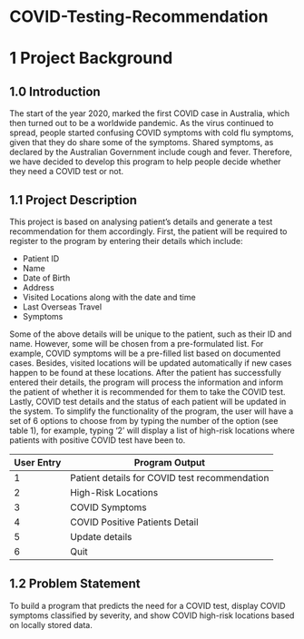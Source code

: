 # COVID-Testing-Recommendation
# 1 Project Background #
## 1.0 Introduction ##
The start of the year 2020, marked the first COVID case in Australia, which then turned out to be a worldwide pandemic. As the virus continued to spread, people started confusing COVID symptoms with cold flu symptoms, given that they do share some of the symptoms. Shared symptoms, as declared by the Australian Government include cough and fever. Therefore, we have decided to develop this program to help people decide whether they need a COVID test or not.
## 1.1 Project Description ##
This project is based on analysing patient’s details and generate a test recommendation for them accordingly. First, the patient will be required to register to the program by entering their details which include:
* Patient ID
* Name
* Date of Birth
* Address
* Visited Locations along with the date and time
* Last Overseas Travel
* Symptoms

Some of the above details will be unique to the patient, such as their ID and name. However, some will be chosen from a pre-formulated list. For example, COVID symptoms will be a pre-filled list based on documented cases. Besides, visited locations will be updated automatically if new cases happen to be found at these locations.
After the patient has successfully entered their details, the program will process the information and inform the patient of whether it is recommended for them to take the COVID test. Lastly, COVID test details and the status of each patient will be updated in the system.
To simplify the functionality of the program, the user will have a set of 6 options to choose from by typing the number of the option (see table 1), for example, typing ‘2’ will display a list of high-risk locations where patients with positive COVID test have been to.

User Entry    | Program Output
------------- | -------------
1             | Patient details for COVID test recommendation
2             | High-Risk Locations
3             | COVID Symptoms
4             | COVID Positive Patients Detail
5             | Update details
6             | Quit
## 1.2 Problem Statement ##
To build a program that predicts the need for a COVID test, display COVID symptoms classified by severity, and show COVID high-risk locations based on locally stored data.
